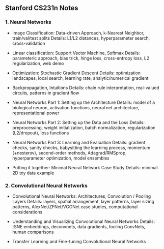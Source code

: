 ## Stanford CS231n Notes

### 1. Neural Networks
- Image Classification: Data-driven Approach, k-Nearest Neighbor, train/val/test splits
Details: L1/L2 distances, hyperparameter search, cross-validation

- Linear classification: Support Vector Machine, Softmax
Details: parameteric approach, bias trick, hinge loss, cross-entropy loss, L2 regularization, web demo

- Optimization: Stochastic Gradient Descent
Details: optimization landscapes, local search, learning rate, analytic/numerical gradient

- Backpropagation, Intuitions
Details: chain rule interpretation, real-valued circuits, patterns in gradient flow

- Neural Networks Part 1: Setting up the Architecture
Details: model of a biological neuron, activation functions, neural net architecture, representational power

- Neural Networks Part 2: Setting up the Data and the Loss
Details: preprocessing, weight initialization, batch normalization, regularization (L2/dropout), loss functions

- Neural Networks Part 3: Learning and Evaluation
Details: gradient checks, sanity checks, babysitting the learning process, momentum (+nesterov), second-order methods, Adagrad/RMSprop, hyperparameter optimization, model ensembles

- Putting it together: Minimal Neural Network Case Study
Details: minimal 2D toy data example

### 2. Convolutional Neural Networks
- Convolutional Neural Networks: Architectures, Convolution / Pooling Layers
Details: layers, spatial arrangement, layer patterns, layer sizing patterns, AlexNet/ZFNet/VGGNet case studies, computational considerations

- Understanding and Visualizing Convolutional Neural Networks
Details: tSNE embeddings, deconvnets, data gradients, fooling ConvNets, human comparisons

- Transfer Learning and Fine-tuning Convolutional Neural Networks

<!--stackedit_data:
eyJoaXN0b3J5IjpbLTk0NzgzMjU3OF19
-->